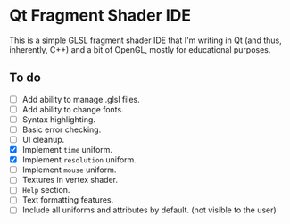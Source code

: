 # Qt Fragment Shader IDE
This is a simple GLSL fragment shader IDE that I'm writing in Qt (and thus, inherently, C++) and a bit of OpenGL, mostly for educational purposes.

## To do
- [ ] Add ability to manage .glsl files.
- [ ] Add ability to change fonts.
- [ ] Syntax highlighting.
- [ ] Basic error checking.
- [ ] UI cleanup.
- [x] Implement ```time``` uniform.
- [x] Implement ```resolution``` uniform.
- [ ] Implement ```mouse``` uniform.
- [ ] Textures in vertex shader.
- [ ] ```Help``` section.
- [ ] Text formatting features.
- [ ] Include all uniforms and attributes by default. (not visible to the user)

